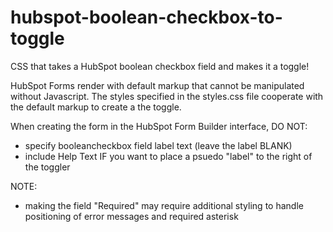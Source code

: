 # hubspot-boolean-checkbox-to-toggle
CSS that takes a HubSpot boolean checkbox field and makes it a toggle!

HubSpot Forms render with default markup that cannot be manipulated without Javascript. The styles specified in the styles.css file cooperate with the default markup to create a the toggle.

When creating the form in the HubSpot Form Builder interface, DO NOT:
- specify booleancheckbox field label text (leave the label BLANK)
- include Help Text IF you want to place a psuedo "label" to the right of the toggler

NOTE:
- making the field "Required" may require additional styling to handle positioning of error messages and required asterisk
